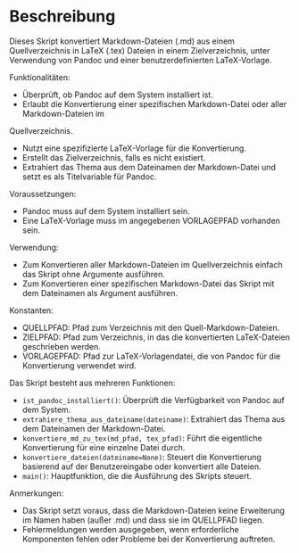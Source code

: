 # Beschreibung

Dieses Skript konvertiert Markdown-Dateien (.md) aus einem Quellverzeichnis in LaTeX (.tex) Dateien
in einem Zielverzeichnis, unter Verwendung von Pandoc und einer benutzerdefinierten LaTeX-Vorlage.

Funktionalitäten:
- Überprüft, ob Pandoc auf dem System installiert ist.
- Erlaubt die Konvertierung einer spezifischen Markdown-Datei oder aller Markdown-Dateien im

Quellverzeichnis.
- Nutzt eine spezifizierte LaTeX-Vorlage für die Konvertierung.
- Erstellt das Zielverzeichnis, falls es nicht existiert.
- Extrahiert das Thema aus dem Dateinamen der Markdown-Datei und setzt es als Titelvariable
    für Pandoc.

Voraussetzungen:
- Pandoc muss auf dem System installiert sein.
- Eine LaTeX-Vorlage muss im angegebenen VORLAGEPFAD vorhanden sein.

Verwendung:
- Zum Konvertieren aller Markdown-Dateien im Quellverzeichnis einfach das Skript ohne Argumente
    ausführen.
- Zum Konvertieren einer spezifischen Markdown-Datei das Skript mit dem Dateinamen als Argument
    ausführen.

Konstanten:
- QUELLPFAD: Pfad zum Verzeichnis mit den Quell-Markdown-Dateien.
- ZIELPFAD: Pfad zum Verzeichnis, in das die konvertierten LaTeX-Dateien geschrieben werden.
- VORLAGEPFAD: Pfad zur LaTeX-Vorlagendatei, die von Pandoc für die Konvertierung verwendet wird.

Das Skript besteht aus mehreren Funktionen:
- `ist_pandoc_installiert()`: Überprüft die Verfügbarkeit von Pandoc auf dem System.
- `extrahiere_thema_aus_dateiname(dateiname)`: Extrahiert das Thema aus dem Dateinamen der
    Markdown-Datei.
- `konvertiere_md_zu_tex(md_pfad, tex_pfad)`: Führt die eigentliche Konvertierung für eine einzelne
    Datei durch.
- `konvertiere_dateien(dateiname=None)`: Steuert die Konvertierung basierend auf der
    Benutzereingabe oder konvertiert alle Dateien.
- `main()`: Hauptfunktion, die die Ausführung des Skripts steuert.

Anmerkungen:
- Das Skript setzt voraus, dass die Markdown-Dateien keine Erweiterung im Namen haben (außer .md)
    und dass sie im QUELLPFAD liegen.
- Fehlermeldungen werden ausgegeben, wenn erforderliche Komponenten fehlen oder Probleme bei der
    Konvertierung auftreten.

